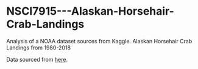 # NSCI7915---Alaskan-Horsehair-Crab-Landings
Analysis of a NOAA dataset sources from Kaggle. Alaskan Horsehair Crab Landings from 1980-2018


Data sourced from [here](https://www.kaggle.com/datasets/mattop/alaskan-horsehair-crab-landings-1980-2018).
